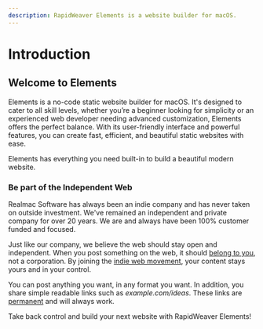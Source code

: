 ```yaml
---
description: RapidWeaver Elements is a website builder for macOS.
---
```


# Introduction

## Welcome to Elements

Elements is a no-code static website builder for macOS. It's designed to cater to all skill levels, whether you’re a beginner looking for simplicity or an experienced web developer needing advanced customization, Elements offers the perfect balance. With its user-friendly interface and powerful features, you can create fast, efficient, and beautiful static websites with ease.

Elements has everything you need built-in to build a beautiful modern website.

### Be part of the Independent Web

Realmac Software has always been an indie company and has never taken on outside investment. We've remained an independent and private company for over 20 years. We are and always have been 100% customer funded and focused.

Just like our company, we believe the web should stay open and independent. When you post something on the web, it should [belong to you](https://indieweb.org/own\_your\_data), not a corporation. By joining the [indie web movement](https://indieweb.org/IndieWeb), your content stays yours and in your control.

You can post anything you want, in any format you want. In addition, you share simple readable links such as _example.com/ideas_. These links are [permanent](https://indieweb.org/permalinks) and will always work.

Take back control and build your next website with RapidWeaver Elements!

